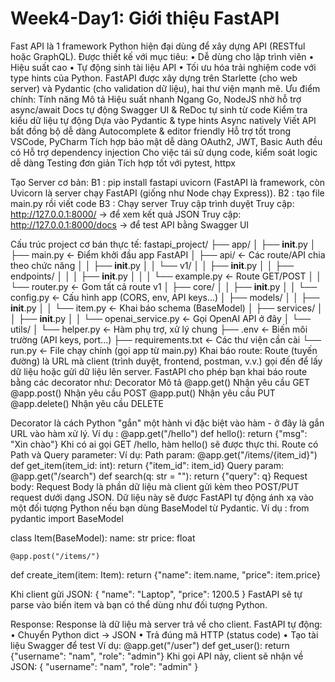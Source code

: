 # Week4-Day1: Giới thiệu FastAPI

Fast API là 1 framework Python hiện đại dùng để xây dựng API (RESTful hoặc GraphQL). Được thiết kế với mục tiêu:
•	Dễ dùng cho lập trình viên
•	Hiệu suất cao 
•	Tự động sinh tài liệu API 
•	Tối ưu hóa trải nghiệm code với type hints của Python.
FastAPI được xây dựng trên Starlette (cho web server) và Pydantic (cho validation dữ liệu), hai thư viện mạnh mẽ.
Ưu điểm chính:
Tính năng	Mô tả
Hiệu suất nhanh	Ngang Go, NodeJS nhờ hỗ trợ async/await
Docs tự động	Swagger UI & ReDoc tự sinh từ code
Kiểm tra kiểu dữ liệu tự động	Dựa vào Pydantic & type hints
Async natively	Viết API bất đồng bộ dễ dàng
Autocomplete & editor friendly	Hỗ trợ tốt trong VSCode, PyCharm
Tích hợp bảo mật dễ dàng	OAuth2, JWT, Basic Auth đều có
Hỗ trợ dependency injection	Cho việc tái sử dụng code, kiểm soát logic dễ dàng
Testing đơn giản	Tích hợp tốt với pytest, httpx

Tạo Server cơ bản: 
B1 : pip install fastapi uvicorn 
	(FastAPI là framework, còn Uvicorn là server chạy FastAPI (giống như Node chạy Express)).
B2 : tạo file main.py rồi viết code
B3 : Chạy server 
	Truy cập trình duyệt 
Truy cập: http://127.0.0.1:8000/ → để xem kết quả JSON
Truy cập: http://127.0.0.1:8000/docs → để test API bằng Swagger UI

Cấu trúc project cơ bán thực tế:
fastapi_project/
├── app/
│   ├── __init__.py
│   ├── main.py              ← Điểm khởi đầu app FastAPI
│   ├── api/                 ← Các route/API chia theo chức năng
│   │   ├── __init__.py
│   │   └── v1/
│   │       ├── __init__.py
│   │       ├── endpoints/
│   │       │   ├── __init__.py
│   │       │   └── example.py  	← Route GET/POST
│   │       └── router.py        ← Gom tất cả route v1
│   ├── core/
│   │   ├── __init__.py
│   │   └── config.py           ← Cấu hình app (CORS, env, API keys...)
│   ├── models/
│   │   ├── __init__.py
│   │   └── item.py             ← Khai báo schema (BaseModel)
│   ├── services/
│   │   ├── __init__.py
│   │   └── openai_service.py   ← Gọi OpenAI API ở đây
│   └── utils/
│       └── helper.py           ← Hàm phụ trợ, xử lý chung
├── .env                        ← Biến môi trường (API keys, port...)
├── requirements.txt            ← Các thư viện cần cài
└── run.py                      ← File chạy chính (gọi app từ main.py)
Khai báo route: Route (tuyến đường) là URL mà client (trình duyệt, frontend, postman, v.v.) gọi đến để lấy dữ liệu hoặc gửi dữ liệu lên server.
FastAPI cho phép bạn khai báo route bằng các decorator như:
Decorator	Mô tả
@app.get()	Nhận yêu cầu GET
@app.post()	Nhận yêu cầu POST
@app.put()	Nhận yêu cầu PUT
@app.delete()	Nhận yêu cầu DELETE

Decorator là cách Python "gắn" một hành vi đặc biệt vào hàm - ở đây là gắn URL vào hàm xử lý.
Ví dụ :
@app.get("/hello")
def hello():
   	 return {"msg": "Xin chào"}
Khi có ai gọi GET /hello, hàm hello() sẽ được thực thi.
Route có Path và Query parameter:
Ví dụ: 
Path param:
@app.get("/items/{item_id}")
def get_item(item_id: int):
    return {"item_id": item_id}	
Query param:
@app.get("/search")
def search(q: str = ""):
    return {"query": q}
Request body: Request Body là phần dữ liệu mà client gửi kèm theo POST/PUT request dưới dạng JSON.
Dữ liệu này sẽ được FastAPI tự động ánh xạ vào một đối tượng Python nếu bạn dùng BaseModel từ Pydantic.
	Ví dụ :
from pydantic import BaseModel

class Item(BaseModel):
 name: str
 price: float
			
	@app.post("/items/")
def create_item(item: Item):
 		return {"name": item.name, "price": item.price}

 Khi client gửi JSON:
{
  "name": "Laptop",
  "price": 1200.5
}
FastAPI sẽ tự parse vào biến item và bạn có thể dùng như đối tượng Python.

Response: Response là dữ liệu mà server trả về cho client. FastAPI tự động:
•	Chuyển Python dict → JSON
•	Trả đúng mã HTTP (status code)
•	Tạo tài liệu Swagger để test
Ví dụ: 
@app.get("/user")
def get_user():
   		 return {"username": "nam", "role": "admin"}
Khi gọi API này, client sẽ nhận về JSON:
{
  "username": "nam",
  "role": "admin"
}
